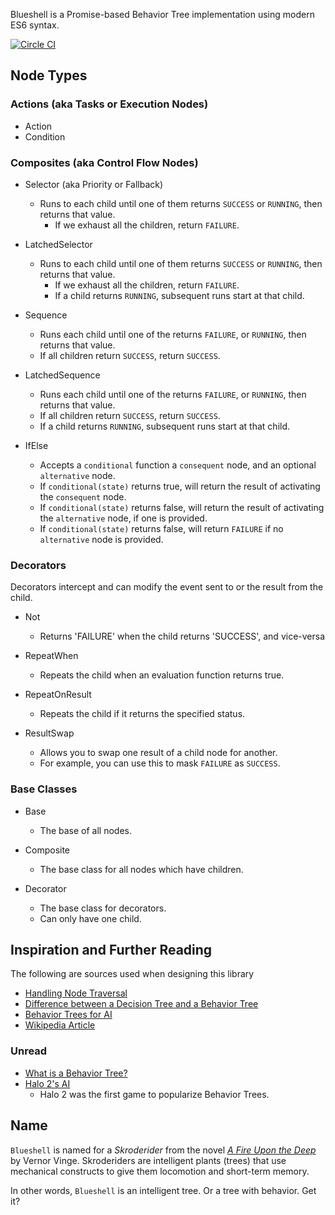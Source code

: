 Blueshell is a Promise-based Behavior Tree implementation using modern ES6 syntax.

[![Circle CI](https://circleci.com/gh/6RiverSystems/blueshell/tree/master.svg?style=svg)](https://circleci.com/gh/6RiverSystems/blueshell/tree/master)

## Node Types

### Actions (aka Tasks or Execution Nodes)

* Action
* Condition

### Composites (aka Control Flow Nodes)

* Selector (aka Priority or Fallback)
  - Runs to each child until one of them returns `SUCCESS` or `RUNNING`, then returns that value.
	- If we exhaust all the children, return `FAILURE`.

* LatchedSelector
  - Runs to each child until one of them returns `SUCCESS` or `RUNNING`, then returns that value.
	- If we exhaust all the children, return `FAILURE`.
	- If a child returns `RUNNING`, subsequent runs start at that child.

* Sequence
  - Runs each child until one of the returns `FAILURE`, or `RUNNING`, then returns that value.
  - If all children return `SUCCESS`, return `SUCCESS`.

* LatchedSequence
  - Runs each child until one of the returns `FAILURE`, or `RUNNING`, then returns that value.
  - If all children return `SUCCESS`, return `SUCCESS`.
  - If a child returns `RUNNING`, subsequent runs start at that child.

* IfElse
  - Accepts a `conditional` function a `consequent` node, and an optional `alternative` node.
  - If `conditional(state)` returns true, will return the result of activating the `consequent` node.
  - If `conditional(state)` returns false, will return the result of activating the `alternative` node, if one is provided.
  - If `conditional(state)` returns false, will return `FAILURE` if no `alternative` node is provided.

### Decorators

Decorators intercept and can modify the event sent to or the result from the child.

* Not
  - Returns 'FAILURE' when the child returns 'SUCCESS', and vice-versa

* RepeatWhen
  - Repeats the child when an evaluation function returns true.

* RepeatOnResult
  - Repeats the child if it returns the specified status.

* ResultSwap
  - Allows you to swap one result of a child node for another.
  - For example, you can use this to mask `FAILURE` as `SUCCESS`.

### Base Classes

* Base
  - The base of all nodes.

* Composite
  - The base class for all nodes which have children.

* Decorator
  - The base class for decorators.
  - Can only have one child.

## Inspiration and Further Reading

The following are sources used when designing this library

- [Handling Node Traversal](http://stackoverflow.com/a/15725129/1017787)
- [Difference between a Decision Tree and a Behavior Tree](http://gamedev.stackexchange.com/questions/51693/decision-tree-vs-behavior-tree)
- [Behavior Trees for AI](http://www.gamasutra.com/blogs/ChrisSimpson/20140717/221339/Behavior_trees_for_AI_How_they_work.php)
- [Wikipedia Article](https://en.wikipedia.org/wiki/Behavior_tree_(artificial_intelligence,_robotics_and_control))


### Unread

- [What is a Behavior Tree?](http://www.opsive.com/assets/BehaviorDesigner/documentation.php?id=44)
- [Halo 2's AI](http://www.gamasutra.com/view/feature/130663/gdc_2005_proceeding_handling_.php)
  - Halo 2 was the first game to popularize Behavior Trees.


## Name

`Blueshell` is named for a _Skroderider_ from the novel [_A Fire Upon the Deep_](https://en.wikipedia.org/wiki/A_Fire_Upon_the_Deep)
by Vernor Vinge. Skroderiders are intelligent plants (trees) that use mechanical constructs to give them locomotion
and short-term memory.

In other words, `Blueshell` is an intelligent tree. Or a tree with behavior. Get it?
